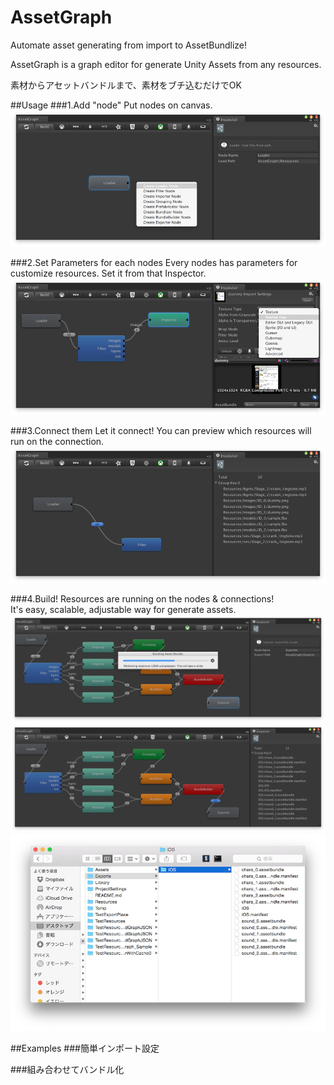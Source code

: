 # AssetGraph

Automate asset generating from import to AssetBundlize!

AssetGraph is a graph editor for generate Unity Assets from any resources.

素材からアセットバンドルまで、素材をブチ込むだけでOK

##Usage
###1.Add "node"
Put nodes on canvas.  
![SS](/Doc/1.png)

###2.Set Parameters for each nodes
Every nodes has parameters for customize resources.
Set it from that Inspector.  
![SS](/Doc/2.png)

###3.Connect them
Let it connect! You can preview which resources will run on the connection.  
![SS](/Doc/3.png)

###4.Build!
Resources are running on the nodes & connections!  
It's easy, scalable, adjustable way for generate assets.    
![SS](/Doc/4.png)  
![SS](/Doc/5.png)    
![SS](/Doc/6.png)

##Examples
###簡単インポート設定

###組み合わせてバンドル化

###

